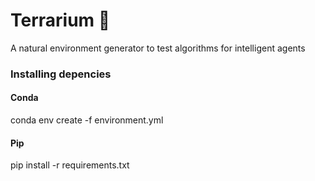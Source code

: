 # Terrarium :leaves:
A natural environment generator to test algorithms for intelligent agents

### Installing depencies

#### Conda
conda env create -f environment.yml

#### Pip
pip install -r requirements.txt
